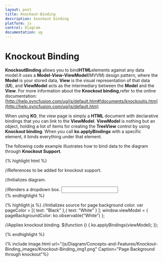 ```yaml
---
layout: post
title: Knockout-Binding
description: knockout binding
platform: js
control: Diagram
documentation: ug
---
```


# Knockout Binding

**KnockoutBinding** allows you to bind**HTML**elements against any data model.It uses a **Model-View-ViewModel**(MVVM) design pattern, where the **Model** is your stored data, **View** is the visual representation of that data (**UI**), and **ViewModel** acts as the intermediary between the **Model** and the **View**. For more information about the **Knockout binding**,refer to the online documentation: [http://help.syncfusion.com/ug/js/default.htm#!documents/knockoutjs.htm](http://help.syncfusion.com/ug/js/default.htm)

When using **KO**, the view page is simply a **HTML** document with declarative bindings that you can link to the **ViewModel**. **ViewModel** is nothing but an object, holding a list of items for creating the **TreeView** control by using **Knockout binding**. When you call **ko.applyBindings** with a specific element, it binds everything under that element.

The following code example illustrates how to bind data to the diagram through **Knockout Support**.

{% highlight html %}

//References to be added for knockout support.
<script src="http://ajax.aspnetcdn.com/ajax/knockout/knockout-2.2.1.js"></script>
<script src="http://cdn.syncfusion.com/js/web/ej.unobtrusive-latest.min.js"></script>
<script src="http://cdn.syncfusion.com/js/ej.widget.ko-latest.min.js"></script>

//Initializes diagram.
<div id="diagram" data-bind="ejDiagram: ({
    height: '500px', width: '700px',
    backgroundColor: 'whitesmoke',
    pageSettings: {
        pageBackgroundColor: pageBackgroundColor,
        pageWidth: 500,
        pageHeight: 500
    }})"
</div>
<div>
    //Renders a dropdown box.
    <input id="Text1" data-bind="ejDropDownList:{ dataSource: pageColor, value: pageBackgroundColor, width: '100px'}">
</div>
{% endhighlight %}

{% highlight js %}
//Initializes source for page background color.
var pageColor = [{ text: "Black" },{ text: "White" } ];
window.viewModel = { pageBackgroundColor: ko.observable("White")                 };

//Applies knockout binding.
$(function () {
    ko.applyBindings(viewModel);
});
</script>

{% endhighlight %}

{% include image.html url="/js/Diagram/Concepts-and-Features/Knockout-Binding_images/Knockout-Binding_img1.png" Caption="Page Background through knockout"%}
